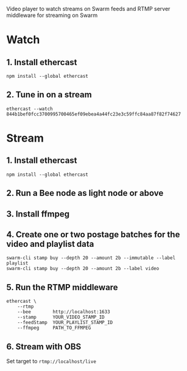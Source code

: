 Video player to watch streams on Swarm feeds and RTMP server middleware for streaming on Swarm

# Watch

## 1. Install ethercast

```
npm install --global ethercast
```

## 2. Tune in on a stream

```
ethercast --watch 844b1bef0fcc3700995700465ef09ebea4a44fc23e3c59ffc84aa87f82f74627
```

# Stream

## 1. Install ethercast

```
npm install --global ethercast
```

## 2. Run a Bee node as light node or above

## 3. Install ffmpeg

## 4. Create one or two postage batches for the video and playlist data

```
swarm-cli stamp buy --depth 20 --amount 2b --immutable --label playlist
swarm-cli stamp buy --depth 20 --amount 2b --label video
```

## 5. Run the RTMP middleware

```
ethercast \
    --rtmp
    --bee        http://localhost:1633
    --stamp      YOUR_VIDEO_STAMP_ID
    --feedStamp  YOUR_PLAYLIST_STAMP_ID
    --ffmpeg     PATH_TO_FFMPEG

```

## 6. Stream with OBS

Set target to `rtmp://localhost/live`

